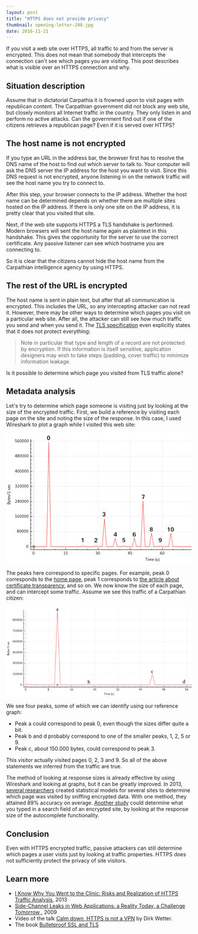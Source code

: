 ```yaml
---
layout: post
title: "HTTPS does not provide privacy"
thumbnail: opening-letter-240.jpg
date: 2016-11-21
---
```


If you visit a web site over HTTPS, all traffic to and from the server is encrypted. This does not mean that somebody that intercepts the connection can't see which pages you are visiting. This post describes what is visible over an HTTPS connection and why.

## Situation description

Assume that in dictatorial Carpathia it is frowned upon to visit pages with republican content. The Carpathian government did not block any web site, but closely monitors all Internet traffic in the country. They only listen in and perform no active attacks. Can the government find out if one of the citizens retrieves a republican page? Even if it is served over HTTPS?

## The host name is not encrypted

If you type an URL in the address bar, the browser first has to resolve the DNS name of the host to find out which server to talk to. Your computer will ask the DNS server the IP address for the host you want to visit. Since this DNS request is not encrypted, anyone listening in on the network traffic will see the host name you try to connect to.

After this step, your browser connects to the IP address. Whether the host name can be determined depends on whether there are multiple sites hosted on the IP address. If there is only one site on the IP address, it is pretty clear that you visited that site.

Next, if the web site supports HTTPS a TLS handshake is performed. Modern browsers will sent the host name again as plaintext in this handshake. This gives the opportunity for the server to use the correct certificate. Any passive listener can see which hostname you are connecting to.

So it is clear that the citizens cannot hide the host name from the Carpathian intelligence agency by using HTTPS.

## The rest of the URL is encrypted

The host name is sent in plain text, but after that all communication is encrypted. This includes the URL, so any intercepting attacker can not read it. However, there may be other ways to determine which pages you visit on a particular web site. After all, the attacker can still see how much traffic you send and when you send it. The [TLS specification](https://tools.ietf.org/html/rfc5246#section-6) even explicitly states that it does not protect everything:

>  Note in particular that type and length of a record are not protected
   by encryption.  If this information is itself sensitive, application
   designers may wish to take steps (padding, cover traffic) to minimize
   information leakage.

Is it possible to determine which page you visited from TLS traffic alone?

## Metadata analysis

Let's try to determine which page someone is visiting just by looking at the size of the encrypted traffic. First, we build a reference by visiting each page on the site and noting the size of the response. In this case, I used Wireshark to plot a graph while I visited this web site:

![A graph showing several numbered peaks, one for each page](/images/traffic-analysis-reference.png)

The peaks here correspond to specific pages. For example, peak 0 corresponds to the [home page](/), peak 1 corresponds to [the article about certificate transparency](/2016/11/14/economics-of-certificate-transparency/), and so on. We now know the size of each page, and can intercept some traffic. Assume we see this traffic of a Carpathian citizen:

![A graph showing several lettered peaks](/images/traffic-analysis-actual.png)

We see four peaks, some of which we can identify using our reference graph:

* Peak a could correspond to peak 0, even though the sizes differ quite a bit.
* Peak b and d probably correspond to one of the smaller peaks, 1, 2, 5 or 9.
* Peak c, about 150.000 bytes, could correspond to peak 3.

This visitor actually visited pages 0, 2, 3 and 9. So all of the above statements we inferred from the traffic are true.

The method of looking at response sizes is already effective by using Wireshark and looking at graphs, but it can be greatly improved. In 2013, [several researchers](https://arxiv.org/pdf/1403.0297v1.pdf) created statistical models for several sites to determine which page was visited by sniffing encrypted data. With one method, they attained 89% accuracy on average. [Another study](https://www.microsoft.com/en-us/research/wp-content/uploads/2016/02/WebAppSideChannel-final.pdf) could determine what you typed in a search field of an encrypted site, by looking at the response size of the autocomplete functionality.

## Conclusion

Even with HTTPS encrypted traffic, passive attackers can still determine which pages a user visits just by looking at traffic properties. HTTPS does not sufficiently protect the privacy of site visitors. 

## Learn more

* [I Know Why You Went to the Clinic: Risks and Realization of HTTPS Traffic Analysis](https://arxiv.org/pdf/1403.0297v1.pdf), 2013
* [Side-Channel Leaks in Web Applications: a Reality Today, a Challenge Tomorrow ](https://www.microsoft.com/en-us/research/wp-content/uploads/2016/02/WebAppSideChannel-final.pdf), 2009
* Video of the talk [Calm down, HTTPS is not a VPN](https://www.youtube.com/watch?v=6ZiJvlMeb-E) by Dirk Wetter.
* The book [Bulletproof SSL and TLS](https://www.amazon.com/gp/product/1907117040/ref=as_li_qf_sp_asin_il_tl?ie=UTF8&tag=sjoerdlangkem-20&camp=1789&creative=9325&linkCode=as2&creativeASIN=1907117040&linkId=3471bbb4e27a1556cfc083a8699545fd)
